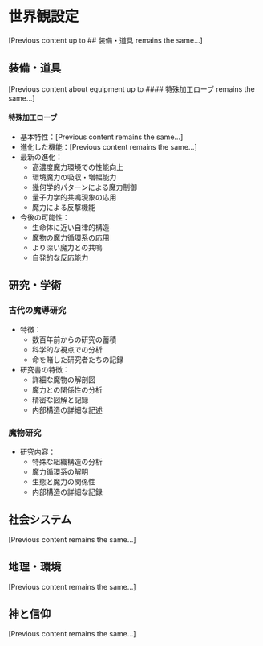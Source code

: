 # 世界観設定

[Previous content up to ## 装備・道具 remains the same...]

## 装備・道具
[Previous content about equipment up to #### 特殊加工ローブ remains the same...]

#### 特殊加工ローブ
- 基本特性：[Previous content remains the same...]
- 進化した機能：[Previous content remains the same...]
- 最新の進化：
  - 高濃度魔力環境での性能向上
  - 環境魔力の吸収・増幅能力
  - 幾何学的パターンによる魔力制御
  - 量子力学的共鳴現象の応用
  - 魔力による反撃機能
- 今後の可能性：
  - 生命体に近い自律的構造
  - 魔物の魔力循環系の応用
  - より深い魔力との共鳴
  - 自発的な反応能力

## 研究・学術
### 古代の魔導研究
- 特徴：
  - 数百年前からの研究の蓄積
  - 科学的な視点での分析
  - 命を賭した研究者たちの記録
- 研究書の特徴：
  - 詳細な魔物の解剖図
  - 魔力との関係性の分析
  - 精密な図解と記録
  - 内部構造の詳細な記述

### 魔物研究
- 研究内容：
  - 特殊な組織構造の分析
  - 魔力循環系の解明
  - 生態と魔力の関係性
  - 内部構造の詳細な記録

## 社会システム
[Previous content remains the same...]

## 地理・環境
[Previous content remains the same...]

## 神と信仰
[Previous content remains the same...]